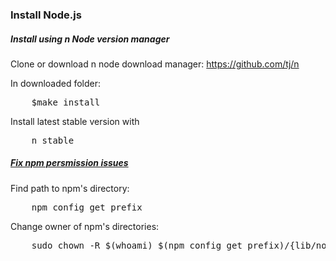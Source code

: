 ### Install Node.js

##### Install using n Node version manager

Clone or download n node download manager: 
https://github.com/tj/n

In downloaded folder: 
<pre>
	$make install
</pre>

Install latest stable version with
<pre>
	n stable
</pre>

##### [Fix npm persmission issues](https://docs.npmjs.com/getting-started/fixing-npm-permissions)

Find path to npm's directory: 
<pre>
	npm config get prefix
</pre>

Change owner of npm's directories: 
<pre>
	sudo chown -R $(whoami) $(npm config get prefix)/{lib/node_modules,bin,share}
</pre>


